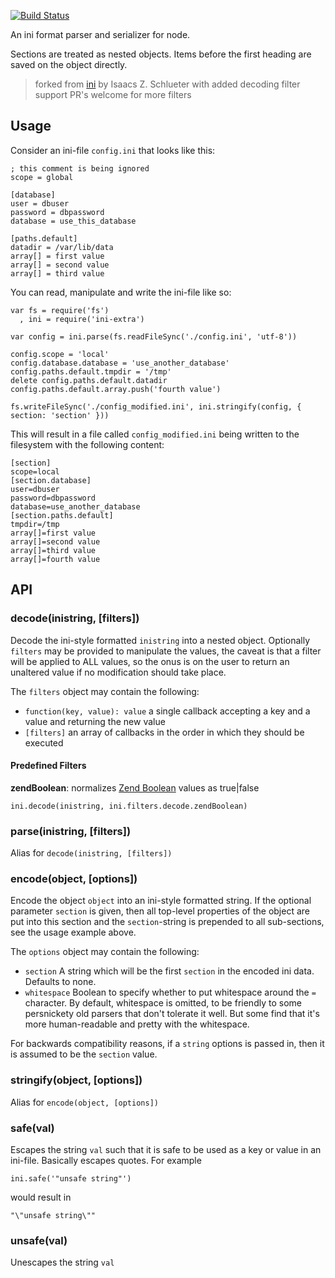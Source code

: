 [![Build Status](https://travis-ci.com/rijnhard/ini2.svg?branch=master)](https://travis-ci.com/rijnhard/ini2)

An ini format parser and serializer for node.

Sections are treated as nested objects. Items before the first
heading are saved on the object directly.

> forked from [ini](https://www.npmjs.com/package/ini) by Isaacs Z. Schlueter
> with added decoding filter support
> PR's welcome for more filters

## Usage

Consider an ini-file `config.ini` that looks like this:

    ; this comment is being ignored
    scope = global

    [database]
    user = dbuser
    password = dbpassword
    database = use_this_database

    [paths.default]
    datadir = /var/lib/data
    array[] = first value
    array[] = second value
    array[] = third value

You can read, manipulate and write the ini-file like so:

    var fs = require('fs')
      , ini = require('ini-extra')

    var config = ini.parse(fs.readFileSync('./config.ini', 'utf-8'))

    config.scope = 'local'
    config.database.database = 'use_another_database'
    config.paths.default.tmpdir = '/tmp'
    delete config.paths.default.datadir
    config.paths.default.array.push('fourth value')

    fs.writeFileSync('./config_modified.ini', ini.stringify(config, { section: 'section' }))

This will result in a file called `config_modified.ini` being written
to the filesystem with the following content:

    [section]
    scope=local
    [section.database]
    user=dbuser
    password=dbpassword
    database=use_another_database
    [section.paths.default]
    tmpdir=/tmp
    array[]=first value
    array[]=second value
    array[]=third value
    array[]=fourth value


## API

### decode(inistring, [filters])

Decode the ini-style formatted `inistring` into a nested object.
Optionally `filters` may be provided to manipulate the values, the
caveat is that a filter will be applied to ALL values, so the onus
is on the user to return an unaltered value if no modification should
take place.

The `filters` object may contain the following:

* `function(key, value): value` a single callback accepting a
  key and a value and returning the new value
* `[filters]` an array of callbacks in the order in which they should
  be executed

#### Predefined Filters

__zendBoolean__: normalizes [Zend Boolean](http://php.net/manual/en/configuration.file.php) values as true|false

    ini.decode(inistring, ini.filters.decode.zendBoolean)

### parse(inistring, [filters])

Alias for `decode(inistring, [filters])`

### encode(object, [options])

Encode the object `object` into an ini-style formatted string. If the
optional parameter `section` is given, then all top-level properties
of the object are put into this section and the `section`-string is
prepended to all sub-sections, see the usage example above.

The `options` object may contain the following:

* `section` A string which will be the first `section` in the encoded
  ini data.  Defaults to none.
* `whitespace` Boolean to specify whether to put whitespace around the
  `=` character.  By default, whitespace is omitted, to be friendly to
  some persnickety old parsers that don't tolerate it well.  But some
  find that it's more human-readable and pretty with the whitespace.

For backwards compatibility reasons, if a `string` options is passed
in, then it is assumed to be the `section` value.

### stringify(object, [options])

Alias for `encode(object, [options])`

### safe(val)

Escapes the string `val` such that it is safe to be used as a key or
value in an ini-file. Basically escapes quotes. For example

    ini.safe('"unsafe string"')

would result in

    "\"unsafe string\""

### unsafe(val)

Unescapes the string `val`

